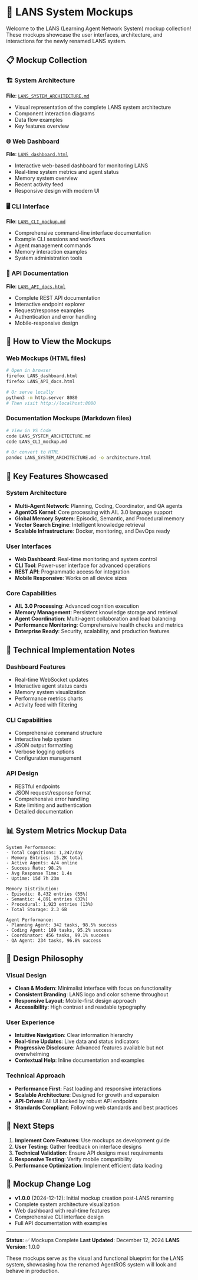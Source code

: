 # 🎨 LANS System Mockups

Welcome to the LANS (Learning Agent Network System) mockup collection! These mockups showcase the user interfaces, architecture, and interactions for the newly renamed LANS system.

## 📋 Mockup Collection

### 🏗️ System Architecture
**File**: [`LANS_SYSTEM_ARCHITECTURE.md`](LANS_SYSTEM_ARCHITECTURE.md)
- Visual representation of the complete LANS system architecture
- Component interaction diagrams
- Data flow examples
- Key features overview

### 🌐 Web Dashboard
**File**: [`LANS_dashboard.html`](LANS_dashboard.html)
- Interactive web-based dashboard for monitoring LANS
- Real-time system metrics and agent status
- Memory system overview
- Recent activity feed
- Responsive design with modern UI

### 🖥️ CLI Interface
**File**: [`LANS_CLI_mockup.md`](LANS_CLI_mockup.md)
- Comprehensive command-line interface documentation
- Example CLI sessions and workflows
- Agent management commands
- Memory interaction examples
- System administration tools

### 📡 API Documentation
**File**: [`LANS_API_docs.html`](LANS_API_docs.html)
- Complete REST API documentation
- Interactive endpoint explorer
- Request/response examples
- Authentication and error handling
- Mobile-responsive design

## 🚀 How to View the Mockups

### Web Mockups (HTML files)
```bash
# Open in browser
firefox LANS_dashboard.html
firefox LANS_API_docs.html

# Or serve locally
python3 -m http.server 8080
# Then visit http://localhost:8080
```

### Documentation Mockups (Markdown files)
```bash
# View in VS Code
code LANS_SYSTEM_ARCHITECTURE.md
code LANS_CLI_mockup.md

# Or convert to HTML
pandoc LANS_SYSTEM_ARCHITECTURE.md -o architecture.html
```

## 🎯 Key Features Showcased

### System Architecture
- **Multi-Agent Network**: Planning, Coding, Coordinator, and QA agents
- **AgentOS Kernel**: Core processing with AIL 3.0 language support
- **Global Memory System**: Episodic, Semantic, and Procedural memory
- **Vector Search Engine**: Intelligent knowledge retrieval
- **Scalable Infrastructure**: Docker, monitoring, and DevOps ready

### User Interfaces
- **Web Dashboard**: Real-time monitoring and system control
- **CLI Tool**: Power-user interface for advanced operations
- **REST API**: Programmatic access for integration
- **Mobile Responsive**: Works on all device sizes

### Core Capabilities
- **AIL 3.0 Processing**: Advanced cognition execution
- **Memory Management**: Persistent knowledge storage and retrieval
- **Agent Coordination**: Multi-agent collaboration and load balancing
- **Performance Monitoring**: Comprehensive health checks and metrics
- **Enterprise Ready**: Security, scalability, and production features

## 🔧 Technical Implementation Notes

### Dashboard Features
- Real-time WebSocket updates
- Interactive agent status cards
- Memory system visualization
- Performance metrics charts
- Activity feed with filtering

### CLI Capabilities
- Comprehensive command structure
- Interactive help system
- JSON output formatting
- Verbose logging options
- Configuration management

### API Design
- RESTful endpoints
- JSON request/response format
- Comprehensive error handling
- Rate limiting and authentication
- Detailed documentation

## 📊 System Metrics Mockup Data

```
System Performance:
- Total Cognitions: 1,247/day
- Memory Entries: 15.2K total
- Active Agents: 4/4 online
- Success Rate: 98.2%
- Avg Response Time: 1.4s
- Uptime: 15d 7h 23m

Memory Distribution:
- Episodic: 8,432 entries (55%)
- Semantic: 4,891 entries (32%) 
- Procedural: 1,923 entries (13%)
- Total Storage: 2.3 GB

Agent Performance:
- Planning Agent: 342 tasks, 98.5% success
- Coding Agent: 189 tasks, 95.2% success
- Coordinator: 456 tasks, 99.1% success
- QA Agent: 234 tasks, 96.8% success
```

## 🎨 Design Philosophy

### Visual Design
- **Clean & Modern**: Minimalist interface with focus on functionality
- **Consistent Branding**: LANS logo and color scheme throughout
- **Responsive Layout**: Mobile-first design approach
- **Accessibility**: High contrast and readable typography

### User Experience
- **Intuitive Navigation**: Clear information hierarchy
- **Real-time Updates**: Live data and status indicators
- **Progressive Disclosure**: Advanced features available but not overwhelming
- **Contextual Help**: Inline documentation and examples

### Technical Approach
- **Performance First**: Fast loading and responsive interactions
- **Scalable Architecture**: Designed for growth and expansion
- **API-Driven**: All UI backed by robust API endpoints
- **Standards Compliant**: Following web standards and best practices

## 🚀 Next Steps

1. **Implement Core Features**: Use mockups as development guide
2. **User Testing**: Gather feedback on interface designs
3. **Technical Validation**: Ensure API designs meet requirements
4. **Responsive Testing**: Verify mobile compatibility
5. **Performance Optimization**: Implement efficient data loading

## 📝 Mockup Change Log

- **v1.0.0** (2024-12-12): Initial mockup creation post-LANS renaming
- Complete system architecture visualization
- Web dashboard with real-time features
- Comprehensive CLI interface design
- Full API documentation with examples

---

**Status**: ✅ Mockups Complete
**Last Updated**: December 12, 2024
**LANS Version**: 1.0.0

These mockups serve as the visual and functional blueprint for the LANS system, showcasing how the renamed AgentROS system will look and behave in production.
